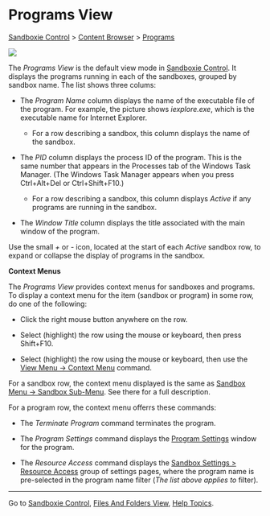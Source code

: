 # Programs View

[Sandboxie Control](SP_SBControl.md) > [Content Browser](ContentBrowser.md) > [Programs](ContentBrowser.md#programs)

![](../Media/MainWindow.png)

The _Programs View_ is the default view mode in [Sandboxie Control](SP_SBControl.md). It displays the programs running in each of the sandboxes, grouped by sandbox name. The list shows three colums:

*   The _Program Name_ column displays the name of the executable file of the program. For example, the picture shows _iexplore.exe_, which is the executable name for Internet Explorer.
    *   For a row describing a sandbox, this column displays the name of the sandbox.

*   The _PID_ column displays the process ID of the program. This is the same number that appears in the Processes tab of the Windows Task Manager. (The Windows Task Manager appears when you press Ctrl+Alt+Del or Ctrl+Shift+F10.)
    *   For a row describing a sandbox, this column displays _Active_ if any programs are running in the sandbox.

*   The _Window Title_ column displays the title associated with the main window of the program.

Use the small _+_ or _-_ icon, located at the start of each _Active_ sandbox row, to expand or collapse the display of programs in the sandbox.

**Context Menus**

The _Programs View_ provides context menus for sandboxes and programs. To display a context menu for the item (sandbox or program) in some row, do one of the following:

*   Click the right mouse button anywhere on the row.

*   Select (highlight) the row using the mouse or keyboard, then press Shift+F10\.

*   Select (highlight) the row using the mouse or keyboard, then use the [View Menu -> Context Menu](ContentBrowser.md#context-menu) command.

For a sandbox row, the context menu displayed is the same as [Sandbox Menu -> Sandbox Sub-Menu](SBControl_SandboxMenu.md#sandbox-sub-menu). See there for a full description.

For a program row, the context menu offerrs these commands:

*   The _Terminate Program_ command terminates the program.

*   The _Program Settings_ command displays the [Program Settings](ProgramSettings.md) window for the program.

*   The _Resource Access_ command displays the [Sandbox Settings > Resource Access](ResourceAccessSettings.md) group of settings pages, where the program name is pre-selected in the program name filter (_The list above applies to_ filter).

* * *

Go to [Sandboxie Control](SP_SBControl.md), [Files And Folders View](FilesAndFoldersView.md), [Help Topics](HelpTopics.md).
